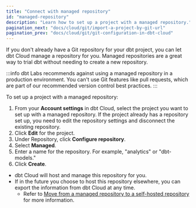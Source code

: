 ```yaml
---
title: "Connect with managed repository"
id: "managed-repository"
description: "Learn how to set up a project with a managed repository."
pagination_next: "docs/cloud/git/import-a-project-by-git-url"
pagination_prev: "docs/cloud/git/git-configuration-in-dbt-cloud"
---
```


If you don't already have a Git repository for your dbt project, you can let dbt Cloud manage a repository for you. Managed repositories are a great way to trial dbt without needing to create a new repository.

:::info
dbt Labs recommends against using a managed repository in a production environment. You can't use Git features like pull requests, which are part of our recommended version control best practices.
:::

To set up a project with a managed repository:

1. From your **Account settings** in dbt Cloud, select the project you want to set up with a managed repository. If the project already has a repository set up, you need to edit the repository settings and disconnect the existing repository.
2. Click **Edit** for the project.
3. Under Repository, click **Configure repository**.
4. Select **Managed**.
5. Enter a name for the repository. For example, "analytics" or "dbt-models."
6. Click **Create**.
   <Lightbox src="/img/docs/dbt-cloud/cloud-configuring-dbt-cloud/managed-repo.png" title="Adding a managed repository"/>

- dbt Cloud will host and manage this repository for you.
- If in the future you choose to host this repository elsewhere, you can export the information from dbt Cloud at any time.
   - Refer to [Move from a managed repository to a self-hosted repository](/faqs/Git/managed-repo) for more information.
